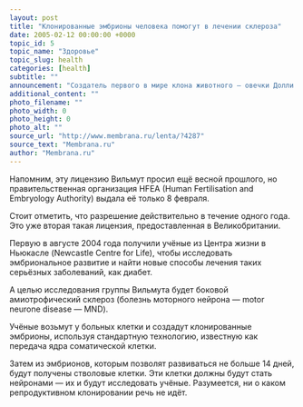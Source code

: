 ```yaml
---
layout: post
title: "Клонированные эмбрионы человека помогут в лечении склероза"
date: 2005-02-12 00:00:00 +0000
topic_id: 5
topic_name: "Здоровье"
topic_slug: health
categories: [health]
subtitle: ""
announcement: "Создатель первого в мире клона животного — овечки Долли — шотландский профессор Ян Вильмут (Ian Wilmut) из института Рослина (Roslin Institute) получил лицензию, разрешающую извлекать стволовые клетки из клонированных человеческих эмбрионов."
additional_content: ""
photo_filename: ""
photo_width: 0
photo_height: 0
photo_alt: ""
source_url: "http://www.membrana.ru/lenta/?4287"
source_text: "Membrana.ru"
author: "Membrana.ru"
---
```

Напомним, эту лицензию Вильмут просил ещё весной прошлого, но правительственная организация HFEA (Human Fertilisation and Embryology Authority) выдала её только 8 февраля.

Стоит отметить, что разрешение действительно в течение одного года. Это уже вторая такая лицензия, предоставленная в Великобритании.

Первую в августе 2004 года получили учёные из Центра жизни в Ньюкасле (Newcastle Centre for Life), чтобы исследовать эмбриональное развитие и найти новые способы лечения таких серьёзных заболеваний, как диабет.

А целью исследования группы Вильмута будет боковой амиотрофический склероз (болезнь моторного нейрона — motor neurone disease — MND).

Учёные возьмут у больных клетки и создадут клонированные эмбрионы, используя стандартную технологию, известную как передача ядра соматической клетки.

Затем из эмбрионов, которым позволят развиваться не больше 14 дней, будут получены стволовые клетки. Эти клетки должны будут стать нейронами — их и будут исследовать учёные. Разумеется, ни о каком репродуктивном клонировании речь не идёт.
